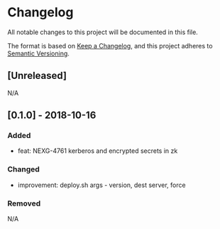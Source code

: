 # Changelog
All notable changes to this project will be documented in this file.

The format is based on [Keep a Changelog](https://keepachangelog.com/en/1.0.0/),
and this project adheres to [Semantic Versioning](https://semver.org/spec/v2.0.0.html).

## [Unreleased]
N/A

## [0.1.0] - 2018-10-16

### Added
- feat: NEXG-4761 kerberos and encrypted secrets in zk

### Changed
- improvement: deploy.sh args - version, dest server, force

### Removed
N/A
